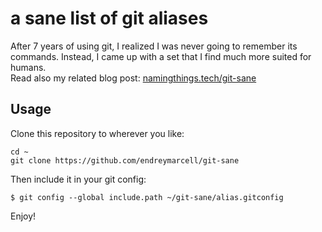 # a sane list of git aliases

After 7 years of using git, I realized I was never going to remember its commands. Instead, I came up with a set that I find much more suited for humans.  
Read also my related blog post: [namingthings.tech/git-sane](https://namingthings.tech/git-sane/)

## Usage

Clone this repository to wherever you like:
```
cd ~
git clone https://github.com/endreymarcell/git-sane
```

Then include it in your git config:
```
$ git config --global include.path ~/git-sane/alias.gitconfig
```

Enjoy!
